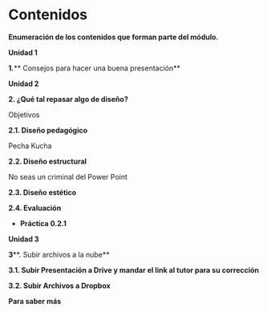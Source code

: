 # Contenidos

**Enumeración de los contenidos que forman parte del módulo.**

**Unidad 1**

**1.**** Consejos para hacer una buena presentación**

******Unidad 2******

**2\. ¿Qué tal repasar algo de diseño?**

Objetivos

**2.1. Diseño pedagógico**

Pecha Kucha

**2.2. Diseño estructural**

No seas un criminal del Power Point

**2.3. Diseño estético**

**2.4. Evaluación**

*   **Práctica 0.2.1**

****Unidad 3**** 

**3****. Subir archivos a la nube**

**3.1. Subir Presentación a Drive y mandar el link al tutor para su corrección**

**3.2. Subir Archivos a Dropbox**

**Para saber más**

